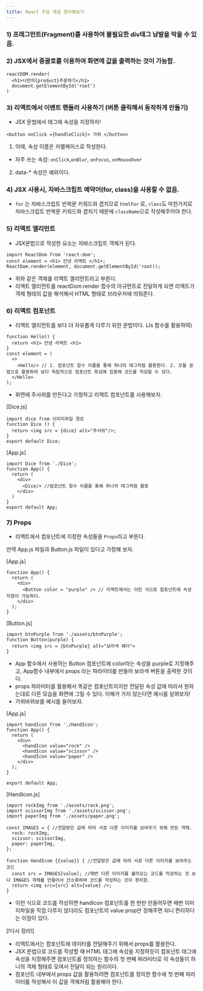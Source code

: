 ```yaml
---
title: React 주요 개념 정리해보기
---
```


### 1) 프래그먼트(Fragment)를 사용하여 불필요한 div태그 남발을 막을 수 있음.

### 2) JSX에서 중괄호를 이용하여 화면에 값을 출력하는 것이 가능함.

```
reactDOM.render(
  <h1>나만의{product}주문하기</h1>
  document.getElementById('root')
)
```

### 3) 리액트에서 이벤트 핸들러 사용하기 (버튼 클릭해서 동작하게 만들기)

- JSX 문법에서 태그에 속성을 지정하자!

`<button onClick ={handleClick}> 가위 </button>`

1. 이때, 속성 이름은 카멜케이스로 작성한다.

- 자주 쓰는 속성: `onClick`,`onBlur`, `onFocus`, `onMouseOver`

2.  data-\* 속성은 예외이다.

### 4) JSX 사용시, 자바스크립트 예약어(for, class)을 사용할 수 없음.

- `for` 는 자바스크립트 반복문 키워드와 겹치므로 `htmlFor` 로, `class`도 마찬가지로 자바스크립트 반복문 키워드와 겹치기 때문에 `className`으로 작성해주어야 한다.

### 5) 리액트 앨리먼트

- JSX문법으로 작성한 요소는 자바스크립트 객체가 된다.

```
import ReactDom from 'react-dom';
const element = <h1> 안녕 리액트 </h1>;
ReactDom.render(element, document.getElementById('root));
```

- 위와 같은 객체를 리액트 앨리먼트라고 부른다.
- 리액트 앨리먼트를 reactDom.render 함수의 아규먼트로 전달하게 되면 리액트가 객체 형태의 값을 해석해서 HTML 형태로 브라우저에 띄워준다.

### 6) 리액트 컴포넌트

- 리액트 앨리먼트를 보다 더 자유롭게 다루기 위한 문법이다. (Js 함수를 활용하여)

```
function Hello() {
  return <h1> 안녕 리액트 <h1>
}
const element = (
  <>
    <Hello/> // 1. 컴포넌트 함수 이름을 통해 하나의 태그처럼 활용한다. 2. 모듈 문법으로 활용하여 보다 독립적으로 컴포넌트 특성에 집중해 코드를 작성할 수 있다.
  </Hello>
);
```

- 화면에 주사위를 만든다고 가정하고 리액트 컴포넌트를 사용해보자.

[Dice.js]

```
import dice from 이미지파일 경로
function Dice () {
  return <img src = {dice} alt="주사위"/>;
}
export default Dice;
```

[App.js]

```
import Dice from './Dice';
function App() {
  return (
    <div>
      <Dice/> //컴포넌트 함수 이름을 통해 하나의 태그처럼 활용
    </div>
  )
}
export default App;
```

### 7) Props

- 리액트에서 컴포넌트에 지정한 속성들을 `Props`라고 부른다.

만약 App.js 파일과 Button.js 파일이 있다고 가정해 보자.

[App.js]

```
function App() {
  return (
    <div>
      <Button color = "purple" /> // 리액트에서는 이런 식으로 컴포넌트에 속성 지정이 가능하다.
    </div>
  );
}
```

[Button.js]

```
import btnPurple from './assets/btnPurple';
function Button(purple) {
  return <img src = {btnPurple} alt="보라색 헤더">
}
```

- App 함수에서 사용하는 Button 컴포넌트에 color라는 속성을 purple로 지정해주고, App함수 내부에서 props 라는 파라미터를 만들어 보라색 버튼을 출력한 것이다.
- props 파라미터를 활용해서 똑같은 컴포넌트이지만 전달된 속성 값에 따라서 원하는대로 다른 모습을 화면에 그릴 수 있다. 이해가 가지 않는다면 예시를 살펴보자!
- 가위바위보를 예시를 들어보자.

[App.js]

```
import handIcon from './HandIcon';
function App() {
  return (
    <div>
      <handIcon value="rock" />
      <handIcon value="scissor" />
      <handIcon value="paper" />
    </div>
  );
}

export default App;
```

[HandIcon.js]

```
import rockImg from './assets/rock.png';
import scissorImg from './assets/scissor.png';
import paperImg from './assets/paper.png';

const IMAGES = { //전달받은 값에 따라 서로 다른 이미지를 보여주기 위해 만든 객체.
  rock: rockImg,
  scissor: scissorImg,
  paper: paperImg,
};

function HandIcom {{value}} { //전달받은 값에 따라 서로 다른 이미지를 보여주는 코드
  const src = IMAGES[value]; //매번 다른 이미지를 불러오는 코드를 작성하는 것 보다 IMAGES 객체를 만들어서 간소화하여 코드를 작성하는 것이 편리함.
  return <img src={src} alt={value} />;
}
```

- 이런 식으로 코드를 작성하면 handIcon 컴포넌트를 한 번만 만들어두면 매번 이미지파일을 직접 다루지 않더라도 컴포넌트의 value prop만 정해주면 되니 편리하다는 이점이 있다.

[!다시 정리!]

- 리액트에서는 컴포넌트에 데이터를 전달해주기 위해서 props를 활용한다.
- JSX 문법으로 코드를 작성할 때 HTML 태그에 속성을 지정하듯이 컴포넌트 태그에 속성을 지정해주면 컴포넌트를 정의하는 함수의 첫 번째 파라미터로 이 속성들이 하나의 객체 형태로 모여서 전달이 되는 원리이다.
- 컴포넌트 내부에서 props 값을 활용하려면 컴포넌트를 정의한 함수에 첫 번째 파라미터를 작성해서 이 값을 객체처럼 활용해야 한다.
